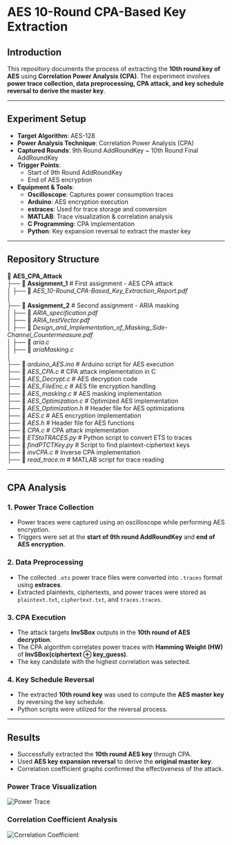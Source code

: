# AES 10-Round CPA-Based Key Extraction

## Introduction

This repository documents the process of extracting the **10th round key of AES** using **Correlation Power Analysis (CPA)**. The experiment involves **power trace collection, data preprocessing, CPA attack, and key schedule reversal to derive the master key**.

---

## Experiment Setup

- **Target Algorithm**: AES-128
- **Power Analysis Technique**: Correlation Power Analysis (CPA)
- **Captured Rounds**: 9th Round AddRoundKey ~ 10th Round Final AddRoundKey
- **Trigger Points**:
  - Start of 9th Round AddRoundKey
  - End of AES encryption
- **Equipment & Tools**:
  - **Oscilloscope**: Captures power consumption traces
  - **Arduino**: AES encryption execution
  - **estraces**: Used for trace storage and conversion
  - **MATLAB**: Trace visualization & correlation analysis
  - **C Programming**: CPA implementation
  - **Python**: Key expansion reversal to extract the master key

---

## Repository Structure

📂 **AES_CPA_Attack**  
 ├── 📂 **Assignment_1** # First assignment - AES CPA attack  
 │ ├── 📄 _AES_10-Round_CPA-Based_Key_Extraction_Report.pdf_  
 │  
 ├── 📂 **Assignment_2** # Second assignment - ARIA masking  
 │ ├── 📄 _ARIA_specification.pdf_  
 │ ├── 📄 _ARIA_testVector.pdf_  
 │ ├── 📄 _Design_and_Implementation_of_Masking_Side-Channel_Countermeasure.pdf_  
 │ ├── 📝 _aria.c_  
 │ ├── 📝 _ariaMasking.c_  
 │  
 ├── 📝 _arduino_AES.ino_ # Arduino script for AES execution  
 ├── 📝 _AES_CPA.c_ # CPA attack implementation in C  
 ├── 📝 _AES_Decrypt.c_ # AES decryption code  
 ├── 📝 _AES_FileEnc.c_ # AES file encryption handling  
 ├── 📝 _AES_masking.c_ # AES masking implementation  
 ├── 📝 _AES_Optimization.c_ # Optimized AES implementation  
 ├── 📝 _AES_Optimization.h_ # Header file for AES optimizations  
 ├── 📝 _AES.c_ # AES encryption implementation  
 ├── 📝 _AES.h_ # Header file for AES functions  
 ├── 📝 _CPA.c_ # CPA attack implementation  
 ├── 🐍 _ETStoTRACES.py_ # Python script to convert ETS to traces  
 ├── 🐍 _findPTCTKey.py_ # Script to find plaintext-ciphertext keys  
 ├── 📝 _invCPA.c_ # Inverse CPA implementation  
 ├── 📄 _read_trace.m_ # MATLAB script for trace reading

---

## CPA Analysis

### 1. Power Trace Collection

- Power traces were captured using an oscilloscope while performing AES encryption.
- Triggers were set at the **start of 9th round AddRoundKey** and **end of AES encryption**.

### 2. Data Preprocessing

- The collected `.ets` power trace files were converted into `.traces` format using **estraces**.
- Extracted plaintexts, ciphertexts, and power traces were stored as `plaintext.txt`, `ciphertext.txt`, and `traces.traces`.

### 3. CPA Execution

- The attack targets **InvSBox** outputs in the **10th round of AES decryption**.
- The CPA algorithm correlates power traces with **Hamming Weight (HW)** of **InvSBox(ciphertext ⊕ key_guess)**.
- The key candidate with the highest correlation was selected.

### 4. Key Schedule Reversal

- The extracted **10th round key** was used to compute the **AES master key** by reversing the key schedule.
- Python scripts were utilized for the reversal process.

---

## Results

- Successfully extracted the **10th round AES key** through CPA.
- Used **AES key expansion reversal** to derive the **original master key**.
- Correlation coefficient graphs confirmed the effectiveness of the attack.

### Power Trace Visualization

![Power Trace](images/power_trace.png)

### Correlation Coefficient Analysis

![Correlation Coefficient](images/correlation_plot.png)
